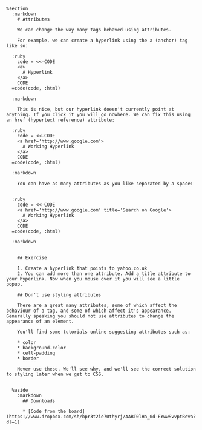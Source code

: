     %section
      :markdown
        # Attributes

        We can change the way many tags behaved using attributes.

        For example, we can create a hyperlink using the a (anchor) tag like so:

      :ruby
        code = <<-CODE
        <a>
          A Hyperlink
        </a>
        CODE
      =code(code, :html)

      :markdown

        This is nice, but our hyperlink doesn't currently point at anything. If you click it you will go nowhere. We can fix this using an href (hypertext reference) attribute:

      :ruby
        code = <<-CODE
        <a href='http://www.google.com'>
          A Working Hyperlink
        </a>
        CODE
      =code(code, :html)

      :markdown

        You can have as many attributes as you like separated by a space:


      :ruby
        code = <<-CODE
        <a href='http://www.google.com' title='Search on Google'>
          A Working Hyperlink
        </a>
        CODE
      =code(code, :html)

      :markdown


        ## Exercise

        1. Create a hyperlink that points to yahoo.co.uk
        2. You can add more than one attribute. Add a title attribute to your hyperlink. Now when you mouse over it you will see a little popup.

        ## Don't use styling attributes

        There are a great many attributes, some of which affect the behaviour of a tag, and some of which affect it's appearance. Generally speaking you should not use attributes to change the appearance of an element.

        You'll find some tutorials online suggesting attributes such as:

        * color
        * background-color
        * cell-padding
        * border

        Never use these. We'll see why, and we'll see the correct solution to styling later when we get to CSS.


      %aside
        :markdown
          ## Downloads

          * [Code from the board](https://www.dropbox.com/sh/bpr3t2ie70thyrj/AABT0lHa_0d-EYwwSvvptBeva?dl=1)
